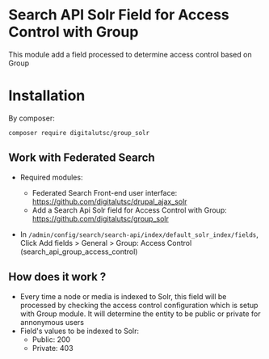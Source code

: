 # Search API Solr Field for Access Control with Group
This module add a field processed to determine access control based on Group

# Installation
By composer: 

````
composer require digitalutsc/group_solr
````

## Work with Federated Search

- Required modules: 
  * Federated Search Front-end user interface: https://github.com/digitalutsc/drupal_ajax_solr 
  * Add a Search Api Solr field for Access Control with Group: https://github.com/digitalutsc/group_solr

- In `/admin/config/search/search-api/index/default_solr_index/fields`, Click Add fields > General > Group: Access Control (search_api_group_access_control) 

## How does it work ?
  - Every time a node or media is indexed to Solr, this field will be processed by checking the access control configuration which is setup with Group module. It will determine the entity to be public or private for annonymous users
  - Field's values to be indexed to Solr:
    - Public: 200 
    - Private: 403
